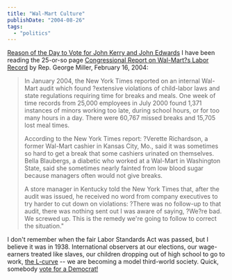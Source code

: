```yaml
---
title: "Wal-Mart Culture"
publishDate: "2004-08-26"
tags: 
  - "politics"
---
```


[Reason of the Day to Vote for John Kerry and John Edwards](http://www.thirdlayer.org/sw/vote/index.html) I have been reading the 25-or-so page [Congressional Report on Wal-Mart?s Labor Record](http://edworkforce.house.gov/democrats/WALMARTREPORT.pdf) by Rep. George Miller, February 16, 2004:

> In January 2004, the New York Times reported on an internal Wal-Mart audit which found ?extensive violations of child-labor laws and state regulations requiring time for breaks and meals. One week of time records from 25,000 employees in July 2000 found 1,371 instances of minors working too late, during school hours, or for too many hours in a day. There were 60,767 missed breaks and 15,705 lost meal times.  
>   
> According to the New York Times report: ?Verette Richardson, a former Wal-Mart cashier in Kansas City, Mo., said it was sometimes so hard to get a break that some cashiers urinated on themselves. Bella Blaubergs, a diabetic who worked at a Wal-Mart in Washington State, said she sometimes nearly fainted from low blood sugar because managers often would not give breaks.  
>   
> A store manager in Kentucky told the New York Times that, after the audit was issued, he received no word from company executives to try harder to cut down on violations: ?There was no follow-up to that audit, there was nothing sent out I was aware of saying, ?We?re bad. We screwed up. This is the remedy we're going to follow to correct the situation."

I don't remember when the fair Labor Standards Act was passed, but I believe it was in 1938. International observers at our elections, our wage-earners treated like slaves, our children dropping out of high school to go to work, [the L-curve](http://www.lcurve.org/) -- we are becoming a model third-world society. Quick, somebody [vote for a Democrat!](http://www.johnkerry.com)
